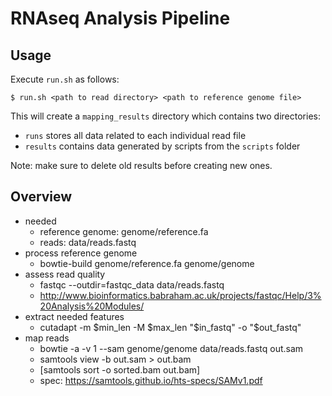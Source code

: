 # RNAseq Analysis Pipeline

## Usage

Execute `run.sh` as follows:
```
$ run.sh <path to read directory> <path to reference genome file>
```
This will create a `mapping_results` directory which contains two directories:
* `runs` stores all data related to each individual read file
* `results` contains data generated by scripts from the `scripts` folder

Note: make sure to delete old results before creating new ones.

## Overview

* needed
    * reference genome: genome/reference.fa
    * reads: data/reads.fastq
* process reference genome
    * bowtie-build genome/reference.fa genome/genome
* assess read quality
    * fastqc --outdir=fastqc_data data/reads.fastq
    * http://www.bioinformatics.babraham.ac.uk/projects/fastqc/Help/3%20Analysis%20Modules/
* extract needed features
    * cutadapt -m $min_len -M $max_len "$in_fastq" -o "$out_fastq"
* map reads
    * bowtie -a -v 1 --sam genome/genome data/reads.fastq out.sam
    * samtools view -b out.sam > out.bam
    * [samtools sort -o sorted.bam out.bam]
    * spec: https://samtools.github.io/hts-specs/SAMv1.pdf
